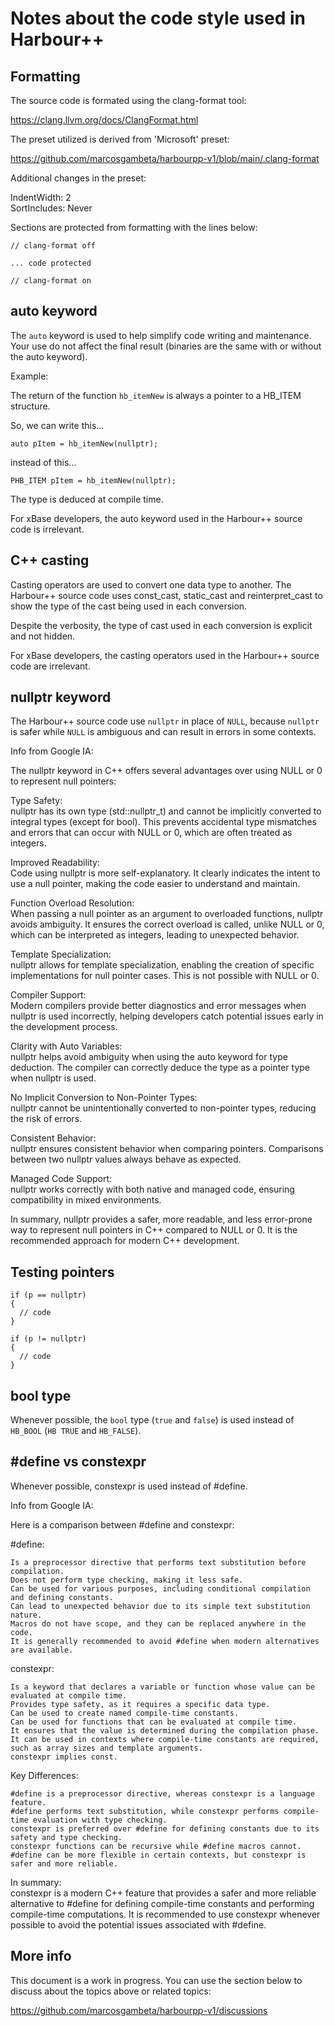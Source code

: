 # Notes about the code style used in Harbour++

## Formatting

The source code is formated using the clang-format tool:

https://clang.llvm.org/docs/ClangFormat.html

The preset utilized is derived from 'Microsoft' preset:

https://github.com/marcosgambeta/harbourpp-v1/blob/main/.clang-format

Additional changes in the preset:

IndentWidth: 2  
SortIncludes: Never  

Sections are protected from formatting with the lines below:

```
// clang-format off

... code protected

// clang-format on
```

## auto keyword

The `auto` keyword is used to help simplify code writing and maintenance. Your use do not affect the final result
(binaries are the same with or without the auto keyword).

Example:

The return of the function `hb_itemNew` is always a pointer to a HB_ITEM structure.

So, we can write this...

```
auto pItem = hb_itemNew(nullptr);
```

instead of this...

```
PHB_ITEM pItem = hb_itemNew(nullptr);
```

The type is deduced at compile time.

For xBase developers, the auto keyword used in the Harbour++ source code is irrelevant.

## C++ casting

Casting operators are used to convert one data type to another. The Harbour++ source code uses const_cast, static_cast
and reinterpret_cast to show the type of the cast being used in each conversion.

Despite the verbosity, the type of cast used in each conversion is explicit and not hidden.

For xBase developers, the casting operators used in the Harbour++ source code are irrelevant.

## nullptr keyword

The Harbour++ source code use `nullptr` in place of `NULL`, because `nullptr` is safer while `NULL` is ambiguous
and can result in errors in some contexts.

Info from Google IA:

The nullptr keyword in C++ offers several advantages over using NULL or 0 to represent null pointers:

Type Safety:  
nullptr has its own type (std::nullptr_t) and cannot be implicitly converted to integral types (except for bool). This prevents accidental type mismatches and errors that can occur with NULL or 0, which are often treated as integers.

Improved Readability:  
Code using nullptr is more self-explanatory. It clearly indicates the intent to use a null pointer, making the code easier to understand and maintain.

Function Overload Resolution:  
When passing a null pointer as an argument to overloaded functions, nullptr avoids ambiguity. It ensures the correct overload is called, unlike NULL or 0, which can be interpreted as integers, leading to unexpected behavior. 

Template Specialization:  
nullptr allows for template specialization, enabling the creation of specific implementations for null pointer cases. This is not possible with NULL or 0.

Compiler Support:  
Modern compilers provide better diagnostics and error messages when nullptr is used incorrectly, helping developers catch potential issues early in the development process.

Clarity with Auto Variables:  
nullptr helps avoid ambiguity when using the auto keyword for type deduction. The compiler can correctly deduce the type as a pointer type when nullptr is used.

No Implicit Conversion to Non-Pointer Types:  
nullptr cannot be unintentionally converted to non-pointer types, reducing the risk of errors.

Consistent Behavior:  
nullptr ensures consistent behavior when comparing pointers. Comparisons between two nullptr values always behave as expected.

Managed Code Support:  
nullptr works correctly with both native and managed code, ensuring compatibility in mixed environments.

In summary, nullptr provides a safer, more readable, and less error-prone way to represent null pointers in C++ compared to NULL or 0. It is the recommended approach for modern C++ development.

## Testing pointers

```
if (p == nullptr)
{
  // code
}
```

```
if (p != nullptr)
{
  // code
}
```

## bool type

Whenever possible, the `bool` type (`true` and `false`) is used instead of `HB_BOOL` (`HB TRUE` and `HB_FALSE`).

## \#define vs constexpr

Whenever possible, constexpr is used instead of #define.

Info from Google IA:

Here is a comparison between #define and constexpr:  

\#define:  

    Is a preprocessor directive that performs text substitution before compilation.  
    Does not perform type checking, making it less safe.  
    Can be used for various purposes, including conditional compilation and defining constants.  
    Can lead to unexpected behavior due to its simple text substitution nature.  
    Macros do not have scope, and they can be replaced anywhere in the code.  
    It is generally recommended to avoid #define when modern alternatives are available.  

constexpr:  

    Is a keyword that declares a variable or function whose value can be evaluated at compile time.  
    Provides type safety, as it requires a specific data type.  
    Can be used to create named compile-time constants.  
    Can be used for functions that can be evaluated at compile time.  
    It ensures that the value is determined during the compilation phase.  
    It can be used in contexts where compile-time constants are required, such as array sizes and template arguments.  
    constexpr implies const.  

Key Differences:  

    #define is a preprocessor directive, whereas constexpr is a language feature.  
    #define performs text substitution, while constexpr performs compile-time evaluation with type checking.  
    constexpr is preferred over #define for defining constants due to its safety and type checking.  
    constexpr functions can be recursive while #define macros cannot.  
    #define can be more flexible in certain contexts, but constexpr is safer and more reliable.  

In summary:  
constexpr is a modern C++ feature that provides a safer and more reliable alternative to \#define for defining compile-time constants and performing compile-time computations. It is recommended to use constexpr whenever possible to avoid the potential issues associated with \#define.  

## More info

This document is a work in progress. You can use the section below to discuss about the topics above or related topics:

https://github.com/marcosgambeta/harbourpp-v1/discussions
